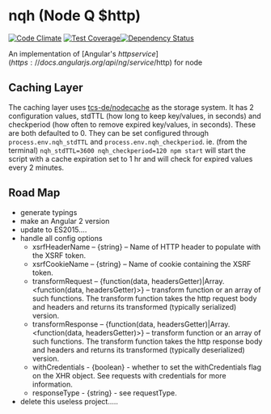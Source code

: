 nqh (Node Q $http)
===========
[![Code Climate](https://codeclimate.com/github/nexus-uw/nqh.png)](https://codeclimate.com/github/nexus-uw/nqh) [![Test Coverage](https://codeclimate.com/github/nexus-uw/nqh/coverage.png)](https://codeclimate.com/github/nexus-uw/nqh)[![Dependency Status](https://gemnasium.com/nexus-uw/nqh.svg)](https://gemnasium.com/nexus-uw/nqh)


An implementation of [Angular's $http service](https://docs.angularjs.org/api/ng/service/$http) for node

Caching Layer
-------------
The caching layer uses [tcs-de/nodecache](https://github.com/tcs-de/nodecache) as the storage system. It has 2 configuration values, stdTTL (how long to keep key/values, in seconds) and checkperiod (how often to remove expired key/values, in seconds). These are both defaulted to 0. They can be set configured through `process.env.nqh_stdTTL` and `process.env.nqh_checkperiod`.
  ie. (from the terminal) `nqh_stdTTL=3600 nqh_checkperiod=120 npm start` will start the script with a cache expiration set to 1 hr and will check for expired values every 2 minutes.

Road Map
--------
 - generate typings
 - make an Angular 2 version
 - update to ES2015....
 - handle all config options
    - xsrfHeaderName – {string} – Name of HTTP header to populate with the XSRF token.
    - xsrfCookieName – {string} – Name of cookie containing the XSRF token.
    - transformRequest – {function(data, headersGetter)|Array.<function(data, headersGetter)>} – transform function or an array of such functions. The transform function takes the http request body and headers and returns its transformed (typically serialized) version.
    - transformResponse – {function(data, headersGetter)|Array.<function(data, headersGetter)>} – transform function or an array of such functions. The transform function takes the http response body and headers and returns its transformed (typically deserialized) version.
    - withCredentials - {boolean} - whether to set the withCredentials flag on the XHR object. See requests with credentials for more information.
    - responseType - {string} - see requestType.
 - delete this useless project.....

